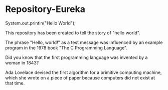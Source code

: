 # Repository-Eureka

System.out.println("Hello World");

This repository has been created to tell the story of "hello world".

The phrase "Hello, world!" as a test message was influenced by an example program in the 1978 book "The C Programming Language".

Did you know that the first programming language was invented by a woman in 1843?

Ada Lovelace devised the first algorithm for a primitive computing machine, which she wrote on a piece of paper because computers did not exist at that time.




